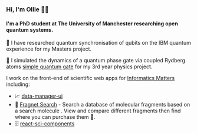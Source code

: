 ### Hi, I'm Ollie 👋🏼
#### I'm a PhD student at The University of Manchester researching open quantum systems. 


🥼 I have researched quantum synchronisation of qubits on the IBM quantum experience for my Masters project. 

🥼 I simulated the dynamics of a quantum phase gate via coupled Rydberg atoms [simple quantum gate](https://github.com/OliverDudgeon/QuantumGates) for my 3rd year physics project.

I work on the front-end of scientific web apps for [Informatics Matters](https://github.com/InformaticsMatters/) including:

- 📈 [data-manager-ui](https://github.com/InformaticsMatters/mini-apps-data-tier-ui) 
- 🧪 [Fragnet Search](fragnet.informaticsmatters.com/) - Search a database of molecular fragments based on a search molecule . View and compare different fragments then find where you can purchase them 🛒.
- 🗄️ [react-sci-components](https://github.com/InformaticsMatters/react-sci-components/)
